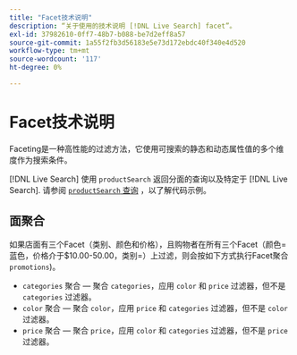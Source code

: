 ```yaml
---
title: "Facet技术说明"
description: “关于使用的技术说明 [!DNL Live Search] facet”。
exl-id: 37982610-0ff7-48b7-b088-be7d2eff8a57
source-git-commit: 1a55f2fb3d56183e5e73d172ebdc40f340e4d520
workflow-type: tm+mt
source-wordcount: '117'
ht-degree: 0%

---
```


# Facet技术说明

Faceting是一种高性能的过滤方法，它使用可搜索的静态和动态属性值的多个维度作为搜索条件。

[!DNL Live Search] 使用 `productSearch` 返回分面的查询以及特定于 [!DNL Live Search]. 请参阅 [`productSearch` 查询](https://developer.adobe.com/commerce/webapi/graphql/schema/live-search/queries/product-search/) ，以了解代码示例。

## 面聚合

如果店面有三个Facet（类别、颜色和价格），且购物者在所有三个Facet（颜色=蓝色，价格介于$10.00-50.00，类别=）上过滤，则会按如下方式执行Facet聚合 `promotions`)。

* `categories` 聚合 — 聚合 `categories`，应用 `color` 和 `price` 过滤器，但不是 `categories` 过滤器。
* `color` 聚合 — 聚合 `color`，应用 `price` 和 `categories` 过滤器，但不是 `color` 过滤器。
* `price` 聚合 — 聚合 `price`，应用 `color` 和 `categories` 过滤器，但不是 `price` 过滤器。
